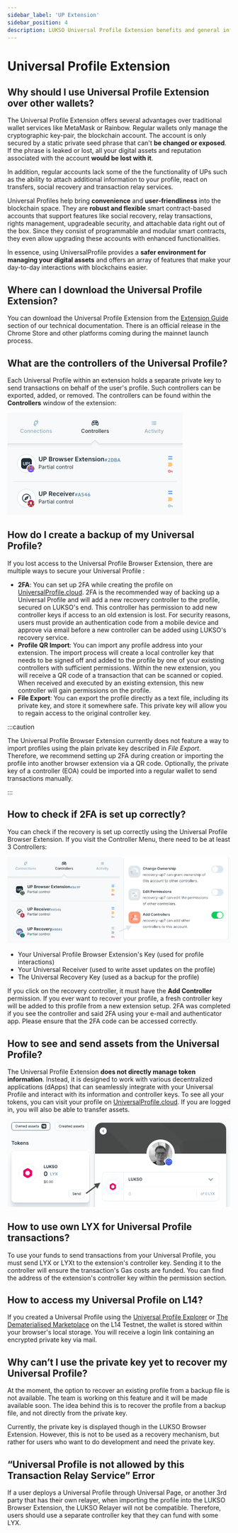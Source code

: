 ```yaml
---
sidebar_label: 'UP Extension'
sidebar_position: 4
description: LUKSO Universal Profile Extension benefits and general information.
---
```


# Universal Profile Extension

## Why should I use Universal Profile Extension over other wallets?

The Universal Profile Extension offers several advantages over traditional wallet services like MetaMask or Rainbow. Regular wallets only manage the cryptographic key-pair, the blockchain account. The account is only secured by a static private seed phrase that can't **be changed or exposed**. If the phrase is leaked or lost, all your digital assets and reputation associated with the account **would be lost with it**.

In addition, regular accounts lack some of the the functionality of UPs such as the ability to attach additional information to your profile, react on transfers, social recovery and transaction relay services.

Universal Profiles help bring **convenience** and **user-friendliness** into the blockchain space. They are **robust and flexible** smart contract-based accounts that support features like social recovery, relay transactions, rights management, upgradeable security, and attachable data right out of the box. Since they consist of programmable and modular smart contracts, they even allow upgrading these accounts with enhanced functionalities.

In essence, using UniversalProfile provides a **safer environment for managing your digital assets** and offers an array of features that make your day-to-day interactions with blockchains easier.

## Where can I download the Universal Profile Extension?

You can download the Universal Profile Extension from the [Extension Guide](/install-up-browser-extension) section of our technical documentation. There is an official release in the Chrome Store and other platforms coming during the mainnet launch process.

## What are the controllers of the Universal Profile?

Each Universal Profile within an extension holds a separate private key to send transactions on behalf of the user's profile. Such controllers can be exported, added, or removed. The controllers can be found within the **Controllers** window of the extension:

![Controller Window](../../../static/img/faq/controller-window.png)

## How do I create a backup of my Universal Profile?

If you lost access to the Universal Profile Browser Extension, there are multiple ways to secure your Universal Profile :

- **2FA**: You can set up 2FA while creating the profile on [UniversalProfile.cloud](https://universalprofile.cloud/). 2FA is the recommended way of backing up a Universal Profile and will add a new recovery controller to the profile, secured on LUKSO's end. This controller has permission to add new controller keys if access to an old extension is lost. For security reasons, users must provide an authentication code from a mobile device and approve via email before a new controller can be added using LUKSO's recovery service.
- **Profile QR Import**: You can import any profile address into your extension. The import process will create a local controller key that needs to be signed off and added to the profile by one of your existing controllers with sufficient permissions. Within the new extension, you will receive a QR code of a transaction that can be scanned or copied. When received and executed by an existing extension, this new controller will gain permissions on the profile.
- **File Export**: You can export the profile directly as a text file, including its private key, and store it somewhere safe. This private key will allow you to regain access to the original controller key.

:::caution

The Universal Profile Browser Extension currently does not feature a way to import profiles using the plain private key described in _File Export_. Therefore, we recommend setting up 2FA during creation or importing the profile into another browser extension via a QR code. Optionally, the private key of a controller (EOA) could be imported into a regular wallet to send transactions manually.

:::

## How to check if 2FA is set up correctly?

You can check if the recovery is set up correctly using the Universal Profile Browser Extension. If you visit the Controller Menu, there need to be at least 3 Controllers:

![2FA Controller](../../../static/img/faq/2fa-controller.png)

- Your Universal Profile Browser Extension's Key (used for profile interactions)
- Your Universal Receiver (used to write asset updates on the profile)
- The Universal Recovery Key (used as a backup for the profile)

If you click on the recovery controller, it must have the **Add Controller** permission. If you ever want to recover your profile, a fresh controller key will be added to this profile from a new extension setup. 2FA was completed if you see the controller and said 2FA using your e-mail and authenticator app. Please ensure that the 2FA code can be accessed correctly.

## How to see and send assets from the Universal Profile?

The Universal Profile Extension **does not directly manage token information**. Instead, it is designed to work with various decentralized applications (dApps) that can seamlessly integrate with your Universal Profile and interact with its information and controller keys. To see all your tokens, you can visit your profile on [UniversalProfile.cloud](https://universalprofile.cloud/). If you are logged in, you will also be able to transfer assets.

![Asset Transfer](../../../static/img/faq/asset-transfer.png)

## How to use own LYX for Universal Profile transactions?

To use your funds to send transactions from your Universal Profile, you must send LYX or LYXt to the extension's controller key. Sending it to the controller will ensure the transaction's Gas costs are funded. You can find the address of the extension's controller key within the permission section.

## How to access my Universal Profile on L14?

If you created a Universal Profile using the [Universal Profile Explorer](https://universalprofile.cloud/) or [The Dematerialised Marketplace](https://thedematerialised.com/) on the L14 Testnet, the wallet is stored within your browser's local storage. You will receive a login link containing an encrypted private key via mail.

## Why can’t I use the private key yet to recover my Universal Profile?

At the moment, the option to recover an existing profile from a backup file is not available. The team is working on this feature and it will be made available soon. The idea behind this is to recover the profile from a backup file, and not directly from the private key.

Currently, the private key is displayed though in the LUKSO Browser Extension. However, this is not to be used as a recovery mechanism, but rather for users who want to do development and need the private key.

## “Universal Profile is not allowed by this Transaction Relay Service” Error

If a user deploys a Universal Profile through Universal Page, or another 3rd party that has their own relayer, when importing the profile into the LUKSO Browser Extension, the LUKSO Relayer will not be compatible. Therefore, users should use a separate controller key that they can fund with some LYX.
